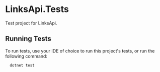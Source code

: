 # LinksApi.Tests

Test project for LinksApi.

## Running Tests

To run tests, use your IDE of choice to run this project's tests, or run the following command:

```bash
  dotnet test
```
